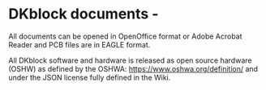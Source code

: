 # DKblock documents -  
All documents can be opened in OpenOffice format or Adobe Acrobat Reader and PCB files are in EAGLE format. 

All DKblock software and hardware is released as open source hardware (OSHW) as defined by the OSHWA: https://www.oshwa.org/definition/ and under the JSON license fully defined in the Wiki.
